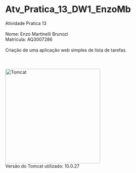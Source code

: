 # Atv_Pratica_13_DW1_EnzoMb
Atividade Pratica 13
<br>
<br>
Nome: Enzo Martinelli Brunozi
<br>
Matricula: AQ3007286
<br>
<br>
Criação de uma aplicação web simples de lista de tarefas.
<br>
<br>
<br>
<br>
<img src="https://upload.wikimedia.org/wikipedia/commons/thumb/f/fe/Apache_Tomcat_logo.svg/1200px-Apache_Tomcat_logo.svg.png" alt="Tomcat" width="300px">
<br>
Versão do Tomcat utilizado: 10.0.27
